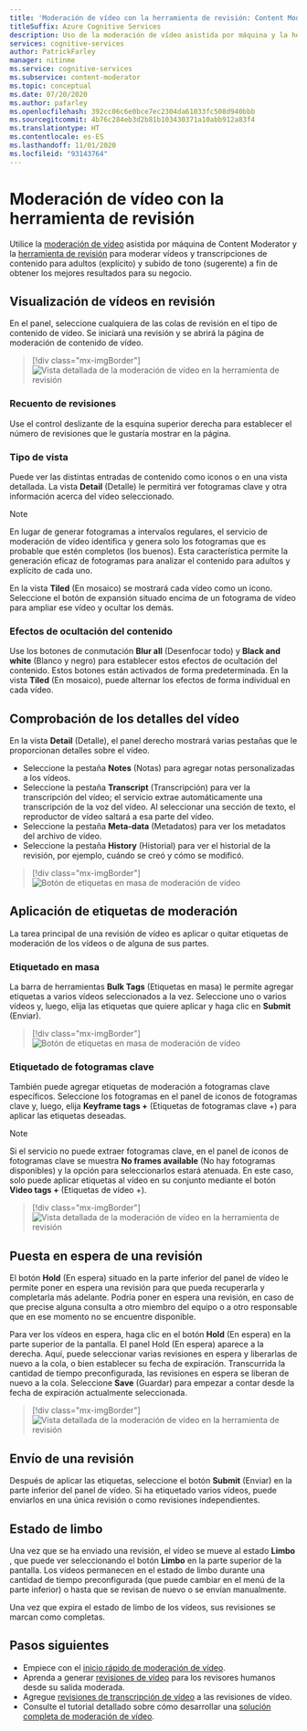 ```yaml
---
title: 'Moderación de vídeo con la herramienta de revisión: Content Moderator'
titleSuffix: Azure Cognitive Services
description: Uso de la moderación de vídeo asistida por máquina y la herramienta de revisión para moderar contenido inapropiado
services: cognitive-services
author: PatrickFarley
manager: nitinme
ms.service: cognitive-services
ms.subservice: content-moderator
ms.topic: conceptual
ms.date: 07/20/2020
ms.author: pafarley
ms.openlocfilehash: 392cc06c6e0bce7ec2304da61033fc508d940bbb
ms.sourcegitcommit: 4b76c284eb3d2b81b103430371a10abb912a83f4
ms.translationtype: HT
ms.contentlocale: es-ES
ms.lasthandoff: 11/01/2020
ms.locfileid: "93143764"
---
```

# <a name="video-moderation-with-the-review-tool"></a>Moderación de vídeo con la herramienta de revisión

Utilice la [moderación de vídeo](video-moderation-api.md) asistida por máquina de Content Moderator y la [herramienta de revisión](Review-Tool-User-Guide/human-in-the-loop.md) para moderar vídeos y transcripciones de contenido para adultos (explícito) y subido de tono (sugerente) a fin de obtener los mejores resultados para su negocio.

## <a name="view-videos-under-review"></a>Visualización de vídeos en revisión

En el panel, seleccione cualquiera de las colas de revisión en el tipo de contenido de vídeo. Se iniciará una revisión y se abrirá la página de moderación de contenido de vídeo.

> [!div class="mx-imgBorder"]
> ![Vista detallada de la moderación de vídeo en la herramienta de revisión](./Review-Tool-User-Guide/images/video-moderation-detailed.png)

### <a name="review-count"></a>Recuento de revisiones

Use el control deslizante de la esquina superior derecha para establecer el número de revisiones que le gustaría mostrar en la página.

### <a name="view-type"></a>Tipo de vista

Puede ver las distintas entradas de contenido como iconos o en una vista detallada. La vista **Detail** (Detalle) le permitirá ver fotogramas clave y otra información acerca del vídeo seleccionado. 

> [!NOTE]
> En lugar de generar fotogramas a intervalos regulares, el servicio de moderación de vídeo identifica y genera solo los fotogramas que es probable que estén completos (los buenos). Esta característica permite la generación eficaz de fotogramas para analizar el contenido para adultos y explícito de cada uno.

En la vista **Tiled** (En mosaico) se mostrará cada vídeo como un icono. Seleccione el botón de expansión situado encima de un fotograma de vídeo para ampliar ese vídeo y ocultar los demás.

### <a name="content-obscuring-effects"></a>Efectos de ocultación del contenido

Use los botones de conmutación **Blur all** (Desenfocar todo) y **Black and white** (Blanco y negro) para establecer estos efectos de ocultación del contenido. Estos botones están activados de forma predeterminada. En la vista **Tiled** (En mosaico), puede alternar los efectos de forma individual en cada vídeo.

## <a name="check-video-details"></a>Comprobación de los detalles del vídeo

En la vista **Detail** (Detalle), el panel derecho mostrará varias pestañas que le proporcionan detalles sobre el vídeo.

* Seleccione la pestaña **Notes** (Notas) para agregar notas personalizadas a los vídeos.
* Seleccione la pestaña **Transcript** (Transcripción) para ver la transcripción del vídeo; el servicio extrae automáticamente una transcripción de la voz del vídeo. Al seleccionar una sección de texto, el reproductor de vídeo saltará a esa parte del vídeo.
* Seleccione la pestaña **Meta-data** (Metadatos) para ver los metadatos del archivo de vídeo.
* Seleccione la pestaña **History** (Historial) para ver el historial de la revisión, por ejemplo, cuándo se creó y cómo se modificó.

> [!div class="mx-imgBorder"]
> ![Botón de etiquetas en masa de moderación de vídeo](./Review-Tool-User-Guide/images/video-moderation-video-details.png)

## <a name="apply-moderation-tags"></a>Aplicación de etiquetas de moderación

La tarea principal de una revisión de vídeo es aplicar o quitar etiquetas de moderación de los vídeos o de alguna de sus partes.

### <a name="bulk-tagging"></a>Etiquetado en masa

La barra de herramientas **Bulk Tags** (Etiquetas en masa) le permite agregar etiquetas a varios vídeos seleccionados a la vez. Seleccione uno o varios vídeos y, luego, elija las etiquetas que quiere aplicar y haga clic en **Submit** (Enviar). 

> [!div class="mx-imgBorder"]
> ![Botón de etiquetas en masa de moderación de vídeo](./Review-Tool-User-Guide/images/video-moderation-bulk-tags.png)


### <a name="key-frame-tagging"></a>Etiquetado de fotogramas clave

También puede agregar etiquetas de moderación a fotogramas clave específicos. Seleccione los fotogramas en el panel de iconos de fotogramas clave y, luego, elija **Keyframe tags +** (Etiquetas de fotogramas clave +) para aplicar las etiquetas deseadas.

> [!NOTE]
> Si el servicio no puede extraer fotogramas clave, en el panel de iconos de fotogramas clave se muestra **No frames available** (No hay fotogramas disponibles) y la opción para seleccionarlos estará atenuada. En este caso, solo puede aplicar etiquetas al vídeo en su conjunto mediante el botón **Video tags +** (Etiquetas de vídeo +).

> [!div class="mx-imgBorder"]
> ![Vista detallada de la moderación de vídeo en la herramienta de revisión](./Review-Tool-User-Guide/images/video-moderation-tagging-options.png)

## <a name="put-a-review-on-hold"></a>Puesta en espera de una revisión

El botón **Hold** (En espera) situado en la parte inferior del panel de vídeo le permite poner en espera una revisión para que pueda recuperarla y completarla más adelante. Podría poner en espera una revisión, en caso de que precise alguna consulta a otro miembro del equipo o a otro responsable que en ese momento no se encuentre disponible. 

Para ver los vídeos en espera, haga clic en el botón **Hold** (En espera) en la parte superior de la pantalla. El panel Hold (En espera) aparece a la derecha. Aquí, puede seleccionar varias revisiones en espera y liberarlas de nuevo a la cola, o bien establecer su fecha de expiración. Transcurrida la cantidad de tiempo preconfigurada, las revisiones en espera se liberan de nuevo a la cola. Seleccione **Save** (Guardar) para empezar a contar desde la fecha de expiración actualmente seleccionada.

> [!div class="mx-imgBorder"]
> ![Vista detallada de la moderación de vídeo en la herramienta de revisión](./Review-Tool-User-Guide/images/video-moderation-hold.png)

## <a name="submit-a-review"></a>Envío de una revisión

Después de aplicar las etiquetas, seleccione el botón **Submit** (Enviar) en la parte inferior del panel de vídeo. Si ha etiquetado varios vídeos, puede enviarlos en una única revisión o como revisiones independientes.

## <a name="limbo-state"></a>Estado de limbo

Una vez que se ha enviado una revisión, el vídeo se mueve al estado **Limbo** , que puede ver seleccionando el botón **Limbo** en la parte superior de la pantalla. Los vídeos permanecen en el estado de limbo durante una cantidad de tiempo preconfigurada (que puede cambiar en el menú de la parte inferior) o hasta que se revisan de nuevo o se envían manualmente.

Una vez que expira el estado de limbo de los vídeos, sus revisiones se marcan como completas.

## <a name="next-steps"></a>Pasos siguientes

- Empiece con el [inicio rápido de moderación de vídeo](video-moderation-api.md).
- Aprenda a generar [revisiones de vídeo](video-reviews-quickstart-dotnet.md) para los revisores humanos desde su salida moderada.
- Agregue [revisiones de transcripción de vídeo](video-transcript-reviews-quickstart-dotnet.md) a las revisiones de vídeo.
- Consulte el tutorial detallado sobre cómo desarrollar una [solución completa de moderación de vídeo](video-transcript-moderation-review-tutorial-dotnet.md).